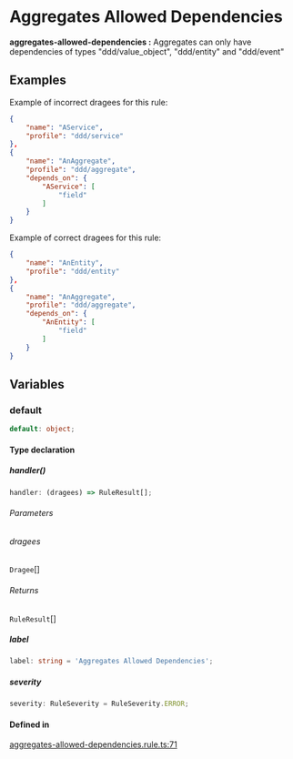 # Aggregates Allowed Dependencies

**aggregates-allowed-dependencies :**
Aggregates can only have dependencies of types "ddd/value_object", "ddd/entity" and "ddd/event"

## Examples

Example of incorrect dragees for this rule:

```json
{
    "name": "AService",
    "profile": "ddd/service"
},
{
    "name": "AnAggregate",
    "profile": "ddd/aggregate",
    "depends_on": {
        "AService": [
            "field"
        ]
    }
}
```
Example of correct dragees for this rule:

```json
{
    "name": "AnEntity",
    "profile": "ddd/entity"
},
{
    "name": "AnAggregate",
    "profile": "ddd/aggregate",
    "depends_on": {
        "AnEntity": [
            "field"
        ]
    }
}
```

## Variables

### default

```ts
default: object;
```

#### Type declaration

##### handler()

```ts
handler: (dragees) => RuleResult[];
```

###### Parameters

###### dragees

`Dragee`[]

###### Returns

`RuleResult`[]

##### label

```ts
label: string = 'Aggregates Allowed Dependencies';
```

##### severity

```ts
severity: RuleSeverity = RuleSeverity.ERROR;
```

#### Defined in

[aggregates-allowed-dependencies.rule.ts:71](https://github.com/dragee-io/ddd-asserter/blob/a316969adc5ce9182bd65e887bdc1c0ebd85d313/src/rules/aggregates-allowed-dependencies.rule.ts#L71)
